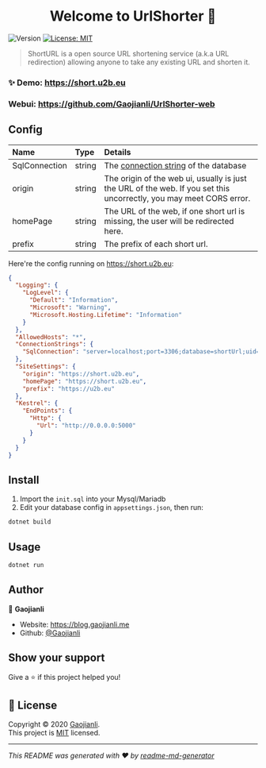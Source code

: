 <h1 align="center">Welcome to UrlShorter 👋</h1>
<p>
  <img alt="Version" src="https://img.shields.io/badge/version-1.0-blue.svg?cacheSeconds=2592000" />
  <a href="https://github.com/Gaojianli/UrlShorter/blob/master/LICENSE" target="_blank">
    <img alt="License: MIT" src="https://img.shields.io/badge/License-MIT-yellow.svg" />
  </a>
</p>

> ShortURL is a open source URL shortening service (a.k.a URL redirection) allowing anyone to take any existing URL and shorten it.


### ✨ Demo: https://short.u2b.eu
### Webui: https://github.com/Gaojianli/UrlShorter-web
## Config
|Name|Type|Details|
|:-|:-|:-|
|SqlConnection|string|The [connection string](https://www.connectionstrings.com/) of the database|
|origin|string|The origin of the web ui, usually is just the URL of the web. If you set this uncorrectly, you may meet CORS error.|
|homePage|string|The URL of the web, if one short url is missing, the user will be redirected here.|
|prefix|string|The prefix of each short url.|

Here're the config running on https://short.u2b.eu:
```json
{
  "Logging": {
    "LogLevel": {
      "Default": "Information",
      "Microsoft": "Warning",
      "Microsoft.Hosting.Lifetime": "Information"
    }
  },
  "AllowedHosts": "*",
  "ConnectionStrings": {
    "SqlConnection": "server=localhost;port=3306;database=shortUrl;uid=shorturl;pwd=<pwd>;CharSet=utf8"
  },
  "SiteSettings": {
    "origin": "https://short.u2b.eu",
    "homePage": "https://short.u2b.eu",
    "prefix": "https://u2b.eu"
  },
  "Kestrel": {
    "EndPoints": {
      "Http": {
        "Url": "http://0.0.0.0:5000"
      }
    }
  }
}
```

## Install
1. Import the `init.sql` into your Mysql/Mariadb
1. Edit your database config in `appsettings.json`, then run:

```sh
dotnet build
```

## Usage

```sh
dotnet run
```

## Author

👤 **Gaojianli**

* Website: https://blog.gaojianli.me
* Github: [@Gaojianli](https://github.com/Gaojianli)

## Show your support

Give a ⭐️ if this project helped you!

## 📝 License

Copyright © 2020 [Gaojianli](https://github.com/Gaojianli).<br />
This project is [MIT](https://github.com/Gaojianli/UrlShorter/blob/master/LICENSE) licensed.

***
_This README was generated with ❤️ by [readme-md-generator](https://github.com/kefranabg/readme-md-generator)_